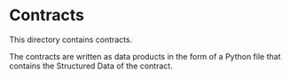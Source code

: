 ﻿# Contracts

This directory contains contracts.

The contracts are written as data products in the form of a Python file that contains the Structured Data of the
contract.
